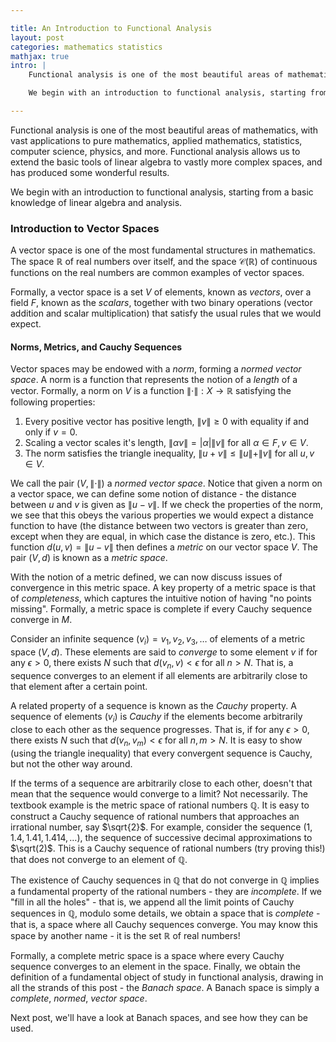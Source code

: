 ```yaml
---

title: An Introduction to Functional Analysis
layout: post
categories: mathematics statistics
mathjax: true
intro: |
    Functional analysis is one of the most beautiful areas of mathematics, with vast applications to pure mathematics, applied mathematics, statistics, computer science, physics, and more.  Functional analysis allows us to extend the basic tools of linear algebra to vastly more complex spaces, and has produced some wonderful results.

    We begin with an introduction to functional analysis, starting from a basic knowledge of linear algebra and analysis.

---
```


Functional analysis is one of the most beautiful areas of mathematics, with vast applications to pure mathematics, applied mathematics, statistics, computer science, physics, and more.  Functional analysis allows us to extend the basic tools of linear algebra to vastly more complex spaces, and has produced some wonderful results.

We begin with an introduction to functional analysis, starting from a basic knowledge of linear algebra and analysis.

### Introduction to Vector Spaces

A vector space is one of the most fundamental structures in mathematics.  The space $\mathbb{R}$ of real numbers over itself, and the space $\mathcal{C}(\mathbb{R})$ of continuous functions on the real numbers are common examples of vector spaces.  

Formally, a vector space is a set $V$ of elements, known as *vectors*, over a field $F$, known as the *scalars*, together with two binary operations (vector addition and scalar multiplication) that satisfy the usual rules that we would expect.  

#### Norms, Metrics, and Cauchy Sequences

Vector spaces may be endowed with a *norm*, forming a *normed vector space*.  A norm is a function that represents the notion of a *length* of a vector.  Formally, a norm on $V$ is a function $\| \cdot \|: X \rightarrow \mathbb{R}$ satisfying the following properties:

1. Every positive vector has positive length, $\| v \| \geq 0$ with equality if and only if $v = 0$. 
2. Scaling a vector scales it's length, $\| \alpha v \| = |\alpha| \| v \|$ for all $\alpha \in F, v \in V$.
3. The norm satisfies the triangle inequality, $\| u + v \| \leq \| u \| + \| v \|$ for all $u, v \in V$.

We call the pair $(V, \| \cdot \|)$ a *normed vector space*.  Notice that given a norm on a vector space, we can define some notion of distance - the distance between $u$ and $v$ is given as $\| u - v \|$. If we check the properties of the norm, we see that this obeys the various properties we would expect a distance function to have (the distance between two vectors is greater than zero, except when they are equal, in which case the distance is zero, etc.).  This function $d(u, v) = \| u - v\|$ then defines a *metric* on our vector space $V$.  The pair $(V, d)$ is known as a *metric space*.  

With the notion of a metric defined, we can now discuss issues of convergence in this metric space.  A key property of a metric space is that of *completeness*, which captures the intuitive notion of having "no points missing".  Formally, a metric space is complete if every Cauchy sequence converge in $M$. 

Consider an infinite sequence $(v_i) = v_1, v_2, v_3, \dots$ of elements of a metric space $(V, d)$.  These elements are said to *converge* to some element $v$ if for any $\epsilon > 0$, there exists $N$ such that $d(v_n, v) < \epsilon$ for all $n > N$.  That is, a sequence converges to an element if all elements are arbitrarily close to that element after a certain point.

A related property of a sequence is known as the *Cauchy* property.  A sequence of elements $(v_i)$ is *Cauchy* if the elements become arbitrarily close to each other as the sequence progresses.  That is, if for any $\epsilon > 0$, there exists $N$ such that $d(v_n, v_m) < \epsilon$ for all $n, m > N$.  It is easy to show (using the triangle inequality) that every convergent sequence is Cauchy, but not the other way around.

If the terms of a sequence are arbitrarily close to each other, doesn't that mean that the sequence would converge to a limit?  Not necessarily.  The textbook example is the metric space of rational numbers $\mathbb{Q}$.  It is easy to construct a Cauchy sequence of rational numbers that approaches an irrational number, say $\sqrt{2}$.  For example, consider the sequence $(1, 1.4, 1.41, 1.414, \dots)$, the sequence of successive decimal approximations to $\sqrt(2)$.  This is a Cauchy sequence of rational numbers (try proving this!) that does not converge to an element of $\mathbb{Q}$.

The existence of Cauchy sequences in $\mathbb{Q}$ that do not converge in $\mathbb{Q}$ implies a fundamental property of the rational numbers - they are *incomplete*.  If we "fill in all the holes" - that is, we append all the limit points of Cauchy sequences in $\mathbb{Q}$, modulo some details, we obtain a space that is *complete* - that is, a space where all Cauchy sequences converge.  You may know this space by another name - it is the set $\mathbb{R}$ of real numbers!

Formally, a complete metric space is a space where every Cauchy sequence converges to an element in the space.  Finally, we obtain the definition of a fundamental object of study in functional analysis, drawing in all the strands of this post - the *Banach space*.  A Banach space is simply a *complete*, *normed*, *vector space*.

Next post, we'll have a look at Banach spaces, and see how they can be used.
